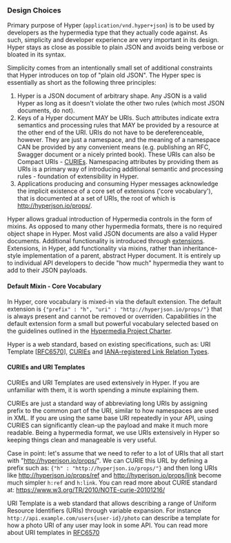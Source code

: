 ### Design Choices

Primary purpose of Hyper (`application/vnd.hyper+json`) is to be used by
developers as the hypermedia type that they actually code against. As such,
simplicity and developer experience are very important in its design. Hyper
stays as close as possible to plain JSON and avoids being verbose or bloated
in its syntax.

Simplicity comes from an intentionally small set of additional constraints that
Hyper introduces on top of "plain old JSON". The Hyper spec is essentially as
short as the following three principles:

1. Hyper is a JSON document of arbitrary shape. Any JSON is a valid Hyper as
   long as it doesn't violate the other two rules (which most JSON documents,
   do not).
1. Keys of a Hyper document MAY be URIs. Such attributes indicate extra
   semantics and processing rules that MAY be provided by a resource at the
   other end of the URI. URIs do not have to be dereferenceable, however. They
   are just a namespace, and the meaning of a namespace CAN be provided by any
   convenient means (e.g. publishing an RFC, Swagger document or a nicely
   printed book). These URIs can also be Compact URIs -
   [CURIEs](https://www.w3.org/TR/2010/NOTE-curie-20101216/). Namespacing
   attributes by providing them as URIs is a primary way of introducing
   additional semantic and processing rules - foundation of extensibility in
   Hyper.
1. Applications producing and consuming Hyper messages acknowledge the implicit
   existence of a core set of extensions ('core vocabulary'), that is documented
   at a set of URIs, the root of which is <http://hyperjson.io/props/>.

Hyper allows gradual introduction of Hypermedia controls in the form of mixins.
As opposed to many other hypermedia formats, there is no required object shape
in Hyper. Most valid JSON documents are also a valid Hyper documents. Additional
functionality is introduced through [extensions](#extensions). Extensions, in
Hyper, add functionality via mixins, rather than inheritance-style
implementation of a parent, abstract Hyper document. It is entirely up to
individual API developers to decide "how much" hypermedia they want to add to
their JSON payloads.

#### Default Mixin - Core Vocabulary

In Hyper, core vocabulary is mixed-in via the default extension. The default
extension is `{"prefix" : "h", "uri" : "http://hyperjson.io/props/"}` that is
always present and cannot be removed or overriden. Capabilities in the default
extension form a small but powerful vocabulary selected based on the guidelines
outlined in the [Hypermedia Project
Charter](https://github.com/the-hypermedia-project/charter/blob/master/reference/hypermedia-elements.md).

Hyper is a web standard, based on existing specifications, such as: URI
Template [[RFC6570](http://tools.ietf.org/html/rfc6570)],
[CURIEs](https://www.w3.org/TR/2010/NOTE-curie-20101216/) and [IANA-registered
Link Relation
Types](http://www.iana.org/assignments/link-relations/link-relations.xhtml).

#### CURIEs and URI Templates

CURIEs and URI Templates are used extensively in Hyper. If you are unfamiliar
with them, it is worth spending a minute explaining them.

CURIEs are just a standard way of abbreviating long URIs by assigning prefix to
the common part of the URI, similar to how namespaces are used in XML. If you
are using the same base URI repeatedly in your API, using CURIES can
significantly clean-up the payload and make it much more readable. Being a
hypermedia format, we use URIs extensively in Hyper so keeping things clean and
manageable is very useful.

Case in point: let's assume that we need to refer to a lot
of URIs that all start with "<http://hyperjson.io/props/>". We can CURIE this URL
by defining a prefix such as: `{"h" : "http://hyperjson.io/props/"}` and then
long URIs like <http://hyperjson.io/props/ref> and
<http://hyperjson.io/props/link> become much simpler `h:ref` and `h:link`.
You can read more about CURIE standard at:
<https://www.w3.org/TR/2010/NOTE-curie-20101216/>

URI Template is a web standard that allows describing a range of Uniform
Resource Identifiers (URIs) through variable expansion. For instance
`http://api.example.com/users{user-id}/photo` can describe a template for how
a photo URI of any user may look in some API. You can read more about
URI templates in [RFC6570](http://tools.ietf.org/html/rfc6570)
